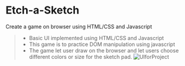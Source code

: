 # Etch-a-Sketch
Create a game on browser using HTML/CSS and Javascript
>* Basic UI implemented using HTML/CSS and Javascript
>* This game is to practice DOM manipulation using javascript
>* The game let user draw on the browser and let users choose different colors or size for the sketch pad.
![UIforProject](https://user-images.githubusercontent.com/97133672/177057763-47ae38c6-7365-42bc-b9ec-02c396ef769e.png)
